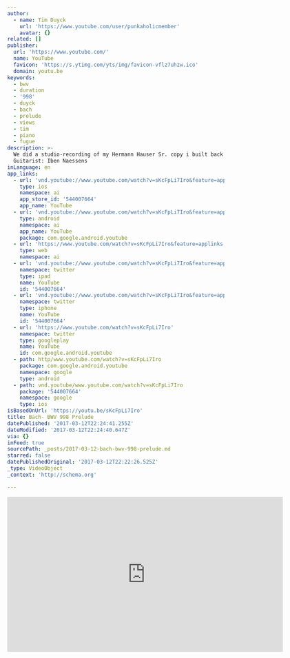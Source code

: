 ```yaml
---
author:
  - name: Tim Duyck
    url: 'https://www.youtube.com/user/punkaholicmember'
    avatar: {}
related: []
publisher:
  url: 'https://www.youtube.com/'
  name: YouTube
  favicon: 'https://s.ytimg.com/yts/img/favicon-vflz7uhzw.ico'
  domain: youtu.be
keywords:
  - bwv
  - duration
  - '998'
  - duyck
  - bach
  - prelude
  - views
  - tim
  - piano
  - fugue
description: >-
  We did a studio-recording of my Hermann Hauser Sr. copy i built back in 2016.
  Guitarist: Iben Naessens
inLanguage: en
app_links:
  - url: 'vnd.youtube://www.youtube.com/watch?v=sKcFpLi7Iro&feature=applinks'
    type: ios
    namespace: ai
    app_store_id: '544007664'
    app_name: YouTube
  - url: 'vnd.youtube://www.youtube.com/watch?v=sKcFpLi7Iro&feature=applinks'
    type: android
    namespace: ai
    app_name: YouTube
    package: com.google.android.youtube
  - url: 'https://www.youtube.com/watch?v=sKcFpLi7Iro&feature=applinks'
    type: web
    namespace: ai
  - url: 'vnd.youtube://www.youtube.com/watch?v=sKcFpLi7Iro&feature=applinks'
    namespace: twitter
    type: ipad
    name: YouTube
    id: '544007664'
  - url: 'vnd.youtube://www.youtube.com/watch?v=sKcFpLi7Iro&feature=applinks'
    namespace: twitter
    type: iphone
    name: YouTube
    id: '544007664'
  - url: 'https://www.youtube.com/watch?v=sKcFpLi7Iro'
    namespace: twitter
    type: googleplay
    name: YouTube
    id: com.google.android.youtube
  - path: http/www.youtube.com/watch?v=sKcFpLi7Iro
    package: com.google.android.youtube
    namespace: google
    type: android
  - path: vnd.youtube/www.youtube.com/watch?v=sKcFpLi7Iro
    package: '544007664'
    namespace: google
    type: ios
isBasedOnUrl: 'https://youtu.be/sKcFpLi7Iro'
title: Bach- BWV 998 Prelude
datePublished: '2017-03-12T22:24:41.255Z'
dateModified: '2017-03-12T22:24:40.647Z'
via: {}
inFeed: true
sourcePath: _posts/2017-03-12-bach-bwv-998-prelude.md
starred: false
datePublishedOriginal: '2017-03-12T22:22:26.525Z'
_type: VideoObject
_context: 'http://schema.org'

---
```

<iframe src="https://cdn.embedly.com/widgets/media.html?src=https%3A%2F%2Fwww.youtube.com%2Fembed%2FsKcFpLi7Iro%3Ffeature%3Doembed&amp;url=http%3A%2F%2Fwww.youtube.com%2Fwatch%3Fv%3DsKcFpLi7Iro&amp;image=https%3A%2F%2Fi.ytimg.com%2Fvi%2FsKcFpLi7Iro%2Fhqdefault.jpg&amp;key=b7d04c9b404c499eba89ee7072e1c4f7&amp;type=text%2Fhtml&amp;schema=youtube" width="640" height="360" scrolling="no" frameborder="0" allowfullscreen="" style=""></iframe>